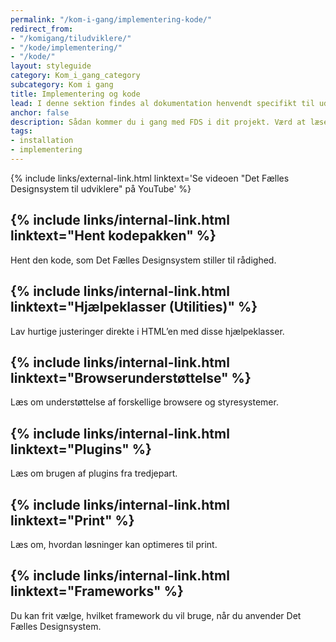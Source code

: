 ```yaml
---
permalink: "/kom-i-gang/implementering-kode/"
redirect_from:
- "/komigang/tiludviklere/"
- "/kode/implementering/"
- "/kode/"
layout: styleguide
category: Kom_i_gang_category
subcategory: Kom i gang
title: Implementering og kode
lead: I denne sektion findes al dokumentation henvendt specifikt til udvikling og brug af designsystemets kode.
anchor: false
description: Sådan kommer du i gang med FDS i dit projekt. Værd at læse for alle udviklere.
tags: 
- installation
- implementering
---
```


{% include links/external-link.html linktext='Se videoen "Det Fælles Designsystem til udviklere" på YouTube' %} 

<h2 class="h5 mt-8">{% include links/internal-link.html linktext="Hent kodepakken" %}</h2>

Hent den kode, som Det Fælles Designsystem stiller til rådighed.

<h2 class="h5">{% include links/internal-link.html linktext="Hjælpeklasser (Utilities)" %}</h2>

Lav hurtige justeringer direkte i HTML’en med disse hjælpeklasser.

<h2 class="h5">{% include links/internal-link.html linktext="Browserunderstøttelse" %}</h2>

Læs om understøttelse af forskellige browsere og styresystemer.

<h2 class="h5">{% include links/internal-link.html linktext="Plugins" %}</h2>

Læs om brugen af plugins fra tredjepart.

<h2 class="h5">{% include links/internal-link.html linktext="Print" %}</h2>

Læs om, hvordan løsninger kan optimeres til print.

<h2 class="h5">{% include links/internal-link.html linktext="Frameworks" %}</h2>

Du kan frit vælge, hvilket framework du vil bruge, når du anvender Det Fælles Designsystem.